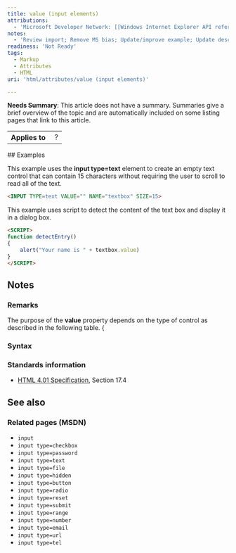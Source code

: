 ```yaml
---
title: value (input elements)
attributions:
  - 'Microsoft Developer Network: [[Windows Internet Explorer API reference](http://msdn.microsoft.com/en-us/library/ie/hh828809%28v=vs.85%29.aspx) Article]'
notes:
  - 'Review import; Remove MS bias; Update/improve example; Update descriptions; Fix lists & compatibility info'
readiness: 'Not Ready'
tags:
  - Markup
  - Attributes
  - HTML
uri: 'html/attributes/value (input elements)'

---
```

**Needs Summary**: This article does not have a summary. Summaries give a brief overview of the topic and are automatically included on some listing pages that link to this article.

<table class="wikitable">
<tr>
<th>
Applies to

</th>
<td>
 ?

</td>
</tr>
</table>
## Examples

This example uses the **input type=text** element to create an empty text control that can contain 15 characters without requiring the user to scroll to read all of the text.

``` html
<INPUT TYPE=text VALUE="" NAME="textbox" SIZE=15>
```

This example uses script to detect the content of the text box and display it in a dialog box.

``` html
<SCRIPT>
function detectEntry()
{
    alert("Your name is " + textbox.value)
}
</SCRIPT>
```

## Notes

### Remarks

The purpose of the **value** property depends on the type of control as described in the following table. {

### Syntax

### Standards information

-   [HTML 4.01 Specification](http://go.microsoft.com/fwlink/p/?linkid=25320), Section 17.4

## See also

### Related pages (MSDN)

-   `input`
-   `input type=checkbox`
-   `input type=password`
-   `input type=text`
-   `input type=file`
-   `input type=hidden`
-   `input type=button`
-   `input type=radio`
-   `input type=reset`
-   `input type=submit`
-   `input type=range`
-   `input type=number`
-   `input type=email`
-   `input type=url`
-   `input type=tel`
